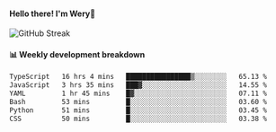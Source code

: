 #### Hello there! I'm Wery👋


![GitHub Streak](https://github-readme-streak-stats.herokuapp.com/?user=weryzebra-yue&theme=swift&hide_border=false&include_all_commits=true)



#### 📊 Weekly development breakdown
<!--START_SECTION:waka-->

```txt
TypeScript   16 hrs 4 mins   ████████████████▒░░░░░░░░   65.13 %
JavaScript   3 hrs 35 mins   ███▓░░░░░░░░░░░░░░░░░░░░░   14.55 %
YAML         1 hr 45 mins    █▓░░░░░░░░░░░░░░░░░░░░░░░   07.11 %
Bash         53 mins         █░░░░░░░░░░░░░░░░░░░░░░░░   03.60 %
Python       51 mins         █░░░░░░░░░░░░░░░░░░░░░░░░   03.45 %
CSS          50 mins         █░░░░░░░░░░░░░░░░░░░░░░░░   03.38 %
```

<!--END_SECTION:waka-->
